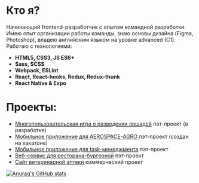 # Кто я?

Начинающий frontend-разработчик с опытом командной разработки. 
Имею опыт организации работы команды, знаю основы дизайна (Figma, Photoshop), владею английским языком на уровне advanced (C1). 
Работаю с технологиями:
- **HTML5, CSS3, JS ES6+** 
- **Sass, SCSS**
- **Webpack, ESLint**
- **React, React-hooks, Redux, Redux-thunk**
- **React Native & Expo**

# Проекты:

- [ Многопользовательская игра о разведении лошадей](https://github.com/ANZania/equillection) пэт-проект (в разработке)
- [ Мобильное приложение для AEROSPACE-AGRO
](https://github.com/ANZania/hack-app)  пэт-проект (создан на хакатоне)
- [Мобильное приложение для task-менеджмента](https://github.com/IwanMaks/ToDoRNApp) пэт-проект
- [Веб-сервис для ресторана-бургерной](https://github.com/ANZania/bullko) пэт-проект
- [Сайт ветеринарной аптеки](https://vet-yug.ru/) коммерческий проект

[![Anurag's GitHub stats](https://github-readme-stats.vercel.app/api?username=ANZania)](https://github.com/anuraghazra/github-readme-stats)
